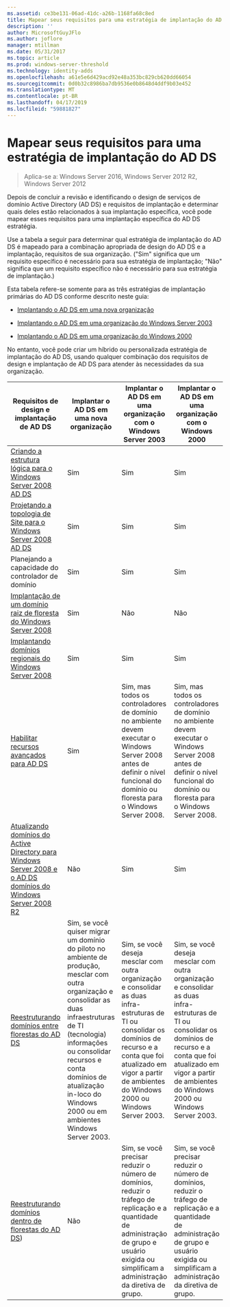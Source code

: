 ```yaml
---
ms.assetid: ce3be131-06ad-41dc-a26b-1168fa68c8ed
title: Mapear seus requisitos para uma estratégia de implantação do AD DS
description: ''
author: MicrosoftGuyJFlo
ms.author: joflore
manager: mtillman
ms.date: 05/31/2017
ms.topic: article
ms.prod: windows-server-threshold
ms.technology: identity-adds
ms.openlocfilehash: a61e5e6d429acd92e48a353bc829cb620dd66054
ms.sourcegitcommit: 0d0b32c8986ba7db9536e0b8648d4ddf9b03e452
ms.translationtype: MT
ms.contentlocale: pt-BR
ms.lasthandoff: 04/17/2019
ms.locfileid: "59881827"
---
```

# <a name="mapping-your-requirements-to-an-ad-ds-deployment-strategy"></a>Mapear seus requisitos para uma estratégia de implantação do AD DS

>Aplica-se a: Windows Server 2016, Windows Server 2012 R2, Windows Server 2012

Depois de concluir a revisão e identificando o design de serviços de domínio Active Directory (AD DS) e requisitos de implantação e determinar quais deles estão relacionados à sua implantação específica, você pode mapear esses requisitos para uma implantação específica do AD DS estratégia.  
  
Use a tabela a seguir para determinar qual estratégia de implantação do AD DS é mapeado para a combinação apropriada de design do AD DS e a implantação, requisitos de sua organização. ("Sim" significa que um requisito específico é necessário para sua estratégia de implantação; "Não" significa que um requisito específico não é necessário para sua estratégia de implantação.)  
  
Esta tabela refere-se somente para as três estratégias de implantação primárias do AD DS conforme descrito neste guia:  
  
-   [Implantando o AD DS em uma nova organização](../../ad-ds/plan/Deploying-AD-DS-in-a-New-Organization.md)  
  
-   [Implantando o AD DS em uma organização do Windows Server 2003](../../ad-ds/plan/Deploying-AD-DS-in-a-Windows-Server-2003-Organization.md)  
  
-   [Implantando o AD DS em uma organização do Windows 2000](../../ad-ds/plan/Deploying-AD-DS-in-a-Windows-2000-Organization.md)  
  
No entanto, você pode criar um híbrido ou personalizada estratégia de implantação do AD DS, usando qualquer combinação dos requisitos de design e implantação de AD DS para atender às necessidades da sua organização.  
  
|Requisitos de design e implantação de AD DS|Implantar o AD DS em uma nova organização|Implantar o AD DS em uma organização com o Windows Server 2003|Implantar o AD DS em uma organização com o Windows 2000|  
|--------------------------------------------|-----------------------------------------|---------------------------------------------------------|--------------------------------------------------|  
|[Criando a estrutura lógica para o Windows Server 2008 AD DS](https://technet.microsoft.com/library/cc770806.aspx)|Sim|Sim|Sim|  
|[Projetando a topologia de Site para o Windows Server 2008 AD DS](Designing-the-Site-Topology.md)|Sim|Sim|Sim|  
|Planejando a capacidade do controlador de domínio|Sim|Sim|Sim|  
|[Implantação de um domínio raiz de floresta do Windows Server 2008](https://technet.microsoft.com/library/cc731174.aspx)|Sim|Não|Não|  
|[Implantando domínios regionais do Windows Server 2008](https://technet.microsoft.com/library/cc755118.aspx)|Sim|Sim|Sim|  
|[Habilitar recursos avançados para AD DS](../../ad-ds/plan/Enabling-Advanced-Features-for-AD-DS.md)|Sim|Sim, mas todos os controladores de domínio no ambiente devem executar o Windows Server 2008 antes de definir o nível funcional do domínio ou floresta para o Windows Server 2008.|Sim, mas todos os controladores de domínio no ambiente devem executar o Windows Server 2008 antes de definir o nível funcional do domínio ou floresta para o Windows Server 2008.|  
|[Atualizando domínios do Active Directory para Windows Server 2008 e o AD DS domínios do Windows Server 2008 R2](https://technet.microsoft.com/library/cc731188.aspx)|Não|Sim|Sim|  
|[Reestruturando domínios entre florestas do AD DS](https://go.microsoft.com/fwlink/?LinkId=93678)|Sim, se você quiser migrar um domínio do piloto no ambiente de produção, mesclar com outra organização e consolidar as duas infraestruturas de TI (tecnologia) informações ou consolidar recursos e conta domínios de atualização in-loco do Windows 2000 ou em ambientes Windows Server 2003.|Sim, se você deseja mesclar com outra organização e consolidar as duas infra-estruturas de TI ou consolidar os domínios de recurso e a conta que foi atualizado em vigor a partir de ambientes do Windows 2000 ou Windows Server 2003.|Sim, se você deseja mesclar com outra organização e consolidar as duas infra-estruturas de TI ou consolidar os domínios de recurso e a conta que foi atualizado em vigor a partir de ambientes do Windows 2000 ou Windows Server 2003.|  
|[Reestruturando domínios dentro de florestas do AD DS](https://go.microsoft.com/fwlink/?LinkId=82740))|Não|Sim, se você precisar reduzir o número de domínios, reduzir o tráfego de replicação e a quantidade de administração de grupo e usuário exigida ou simplificam a administração da diretiva de grupo.|Sim, se você precisar reduzir o número de domínios, reduzir o tráfego de replicação e a quantidade de administração de grupo e usuário exigida ou simplificam a administração da diretiva de grupo.|  
  


